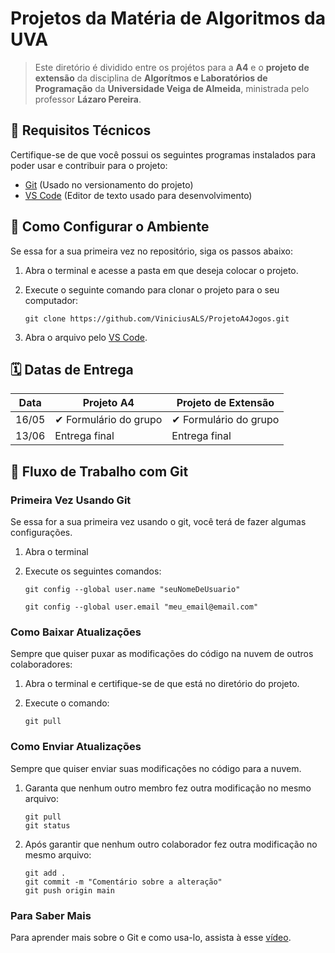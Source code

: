 # Projetos da Matéria de Algoritmos da UVA

> Este diretório é dividido entre os projétos para a **A4** e o **projeto de extensão** da disciplina de **Algorítmos e Laboratórios de Programação** da **Universidade Veiga de Almeida**, ministrada pelo professor **Lázaro Pereira**.

## 🔧 Requisitos Técnicos

Certifique-se de que você possui os seguintes programas instalados para poder usar e contribuir para o projeto:

* [Git](https://git-scm.com/downloads) (Usado no versionamento do projeto)
* [VS Code](https://code.visualstudio.com/) (Editor de texto usado para desenvolvimento)

## 🚀 Como Configurar o Ambiente

Se essa for a sua primeira vez no repositório, siga os passos abaixo:

1. Abra o terminal e acesse a pasta em que deseja colocar o projeto.
2. Execute o seguinte comando para clonar o projeto para o seu computador:

    ``` terminal
    git clone https://github.com/ViniciusALS/ProjetoA4Jogos.git
    ```

3. Abra o arquivo pelo [VS Code](https://code.visualstudio.com/).

## 🗓️ Datas de Entrega

| Data  | Projeto A4             | Projeto de Extensão   |
| ----- | ---------------------- | --------------------- |
| 16/05 | ✔︎ Formulário do grupo  | ✔︎ Formulário do grupo |
| 13/06 | Entrega final          | Entrega final         |

## 🔄 Fluxo de Trabalho com Git

### Primeira Vez Usando Git

Se essa for a sua primeira vez usando o git, você terá de fazer algumas configurações.

1. Abra o terminal
2. Execute os seguintes comandos:

    ``` terminal
    git config --global user.name "seuNomeDeUsuario"
    ```

    ``` terminal
    git config --global user.email "meu_email@email.com"
    ```

### Como Baixar Atualizações

Sempre que quiser puxar as modificações do código na nuvem de outros colaboradores:

1. Abra o terminal e certifique-se de que está no diretório do projeto.
2. Execute o comando:

    ``` terminal
    git pull
    ```

### Como Enviar Atualizações

Sempre que quiser enviar suas modificações no código para a nuvem.

1. Garanta que nenhum outro membro fez outra modificação no mesmo arquivo:

    ``` terminal
    git pull
    git status  
    ```

2. Após garantir que nenhum outro colaborador fez outra modificação no mesmo arquivo:

    ``` terminal
    git add .
    git commit -m "Comentário sobre a alteração"
    git push origin main
    ```

### Para Saber Mais

Para aprender mais sobre o Git e como usa-lo, assista à esse [vídeo](https://www.youtube.com/watch?v=-l4Aa8wef8s&t=116s).
